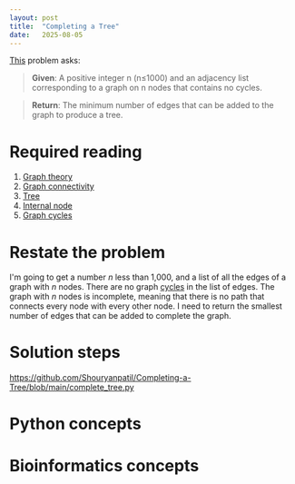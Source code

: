 ```yaml
---
layout: post
title:  "Completing a Tree"
date:   2025-08-05
---
```


[This](https://rosalind.info/problems/tree/) problem asks:

> **Given**:  A positive integer n (n≤1000) and an adjacency list corresponding to a graph on n nodes that contains no cycles.

> **Return**: The minimum number of edges that can be added to the graph to produce a tree.

<!--break-->

# Required reading
1. [Graph theory](https://en.wikipedia.org/wiki/Graph_theory)
2. [Graph connectivity](https://en.wikipedia.org/wiki/Connectivity_(graph_theory))
3. [Tree](https://en.wikipedia.org/wiki/Tree_(graph_theory))
4. [Internal node](https://rosalind.info/glossary/internal-node/)
5. [Graph cycles](https://en.wikipedia.org/wiki/Cycle_graph)

# Restate the problem
I'm going to get a number _n_ less than 1,000, and a list of all the edges of a graph with _n_ nodes. There are no graph [cycles](https://en.wikipedia.org/wiki/Cycle_graph) in the list of edges.
The graph with _n_ nodes is incomplete, meaning that there is no path that connects every node with every other node.
I need to return the smallest number of edges that can be added to complete the graph.

# Solution steps
https://github.com/Shouryanpatil/Completing-a-Tree/blob/main/complete_tree.py

# Python concepts

# Bioinformatics concepts


